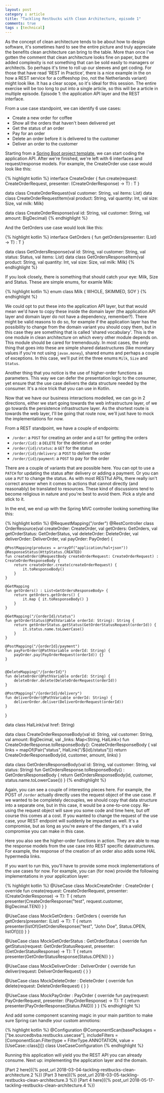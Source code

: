 ```yaml
---
layout: post
category : article
title: "Tackling Restbucks with Clean Architecture, episode 1"
comments: true
tags : [technical]
---
```


As the concept of clean architecture tends to be about how to design software, it's sometimes hard to see the entire picture and truly appreciate the benefits clean architecture can bring to the table. More than once I've gotten the comment that clean architecture looks fine on paper, but the added complexity is not something that can be sold easily to managers or architects. So perhaps it's time to roll up our sleeves and get coding. For those that have read 'REST in Practice', there is a nice example in the on how a REST service for a coffeeshop (no, not the Netherlands variant) might look like. It has a clear scope, so it's ideal for this session. The entire exercise will be too long to put into a single article, so this will be a article in multiple episode. Episode 1: the application API layer and the REST interface.

From a use case standpoint, we can identify 6 use cases:

* Create a new order for coffee
* Show all the orders that haven't been delivered yet
* Get the status of an order
* Pay for an order
* Delete an order before it is delivered to the customer 
* Deliver an order to the customer

Starting from a [Spring Boot project template](https://github.com/cleanarchitecturebe/spring-boot-kotlin-template), we can start coding the application API. After we're finished, we're left with 6 interfaces and request/response models. For example, the CreateOrder use case would look like this:

{% highlight kotlin %}
interface CreateOrder {
    fun <T> create(request: CreateOrderRequest, presenter: (CreateOrderResponse) -> T) : T
}

data class CreateOrderRequest(val customer: String, val items: List<CreateOrderRequestItem>)
data class CreateOrderRequestItem(val product: String, val quantity: Int, val size: Size, val milk: Milk)

data class CreateOrderResponse(val id: String, val customer: String, val amount: BigDecimal)
{% endhighlight %}

And the GetOrders use case would look like this:

{% highlight kotlin %}
interface GetOrders {
    fun <T> getOrders(presenter: (List<GetOrdersResponse>) -> T) : T
}

data class GetOrdersResponse(val id: String,
                             val customer: String,
                             val status: Status,
                             val items: List<GetOrdersResponseItem>)
data class GetOrdersResponseItem(val product: String,
                                 val quantity: Int,
                                 val size: Size,
                                 val milk: Milk)
{% endhighlight %}

If you look closely, there is something that should catch your eye: Milk, Size and Status. These are simple enums, for examle Milk:

{% highlight kotlin %}
enum class Milk {
    WHOLE,
    SKIMMED,
    SOY
}
{% endhighlight %}

We could opt to put these into the application API layer, but that would mean we'd have to copy these inside the domain layer (the application API layer and domain layer do not have a dependency, remember?). There might be valid reasons to do so, for example if the application layer has the possibility to change from the domain variant you should copy them, but in this case they are something that is called 'shared vocabulary'. This is the one module in clean architecture on which every other module depends on. This module should be cared for tremendously. In most cases, the only thing that goes into these are simple shared datastructures (like monetary values if you're not using `javax.money`), shared enums and perhaps a couple of exceptions. In this case, we'll put int the three enums `Milk`, `Size` and `Status`. 

Another thing that you notice is the use of higher-order functions as parameters. This way we can defer the presentation logic to the consumer, yet ensure that the use case delivers the data structure needed by the consumer. It's a nice trick that you can use in Kotlin.

Now that we have our business interactions modelled, we can go in 2 directions, either we start going towards the web infrastructure layer, of we go towards the persistence infrastructure layer. As the shortest route is towards the web layer, I'll be going that route now, we'll just have to mock the implementations for now.

From a REST standpoint, we have a couple of endpoints:

- `/order`: a `POST` for creating an order and a `GET` for getting the orders
- `/order/{id}`: a `DELETE` for the deletion of an order
- `/order/{id}/status`: a `GET` for the status
- `/order/{id}/delivery`: a `POST` to deliver the order
- `/order/{id}/payment`: a `POST` to pay for the order

There are a couple of variants that are possible here. You can opt to use a `PATCH` for updating the status after delivery or adding a payment. Or you can use a `PUT` to change the status. As with most RESTful APIs, there really isn't correct answer when it comes to actions that cannot directly (and reasonably) be translated to resources. These kind of discussions tend to become religious in nature and you're best to avoid them. Pick a style and stick to it.

In the end, we end up with the Spring MVC controller looking something like this:

{% highlight kotlin %}
@RequestMapping("/order")
@RestController
class OrderResource(val createOrder: CreateOrder,
                    val getOrders: GetOrders,
                    val getOrderStatus: GetOrderStatus,
                    val deleteOrder: DeleteOrder,
                    val deliverOrder: DeliverOrder,
                    val payOrder: PayOrder) {

    @PostMapping(produces = arrayOf("application/hal+json"))
    @ResponseStatus(HttpStatus.CREATED)
    fun createOrder(@RequestBody createOrderRequest: CreateOrderRequest) : CreateOrderResponseBody {
        return createOrder.create(createOrderRequest) {
            it.toResponseBody()
        }
    }

    @GetMapping
    fun getOrders() : List<GetOrdersResponseBody> {
        return getOrders.getOrders() {
            it.map { it.toResponseBody() }
        }
    }

    @GetMapping("/{orderId}/status")
    fun getOrderStatus(@PathVariable orderId: String): String {
        return getOrderStatus.getStatus(GetOrderStatusRequest(orderId)) {
            it.status.name.toLowerCase()
        }
    }

    @PostMapping("/{orderId}/payment")
    fun payForOrder(@PathVariable orderId: String) {
        payOrder.pay(PayOrderRequest(orderId)) {}
    }


    @DeleteMapping("/{orderId}")
    fun deleteOrder(@PathVariable orderId: String) {
        deleteOrder.delete(DeleteOrderRequest(orderId))
    }

    @PostMapping("/{orderId}/delivery")
    fun deliverOrder(@PathVariable orderId: String) {
        deliverOrder.deliver(DeliverOrderRequest(orderId))
    }
}

data class HalLink(val href: String)

data class CreateOrderResponseBody(val id: String, val customer: String, val amount: BigDecimal, val _links: Map<String, HalLink>)
fun CreateOrderResponse.toResponseBody(): CreateOrderResponseBody {
    val links = mapOf(Pair("status", HalLink("/${id}/status")))
    return CreateOrderResponseBody(id, customer, amount, links)
}

data class GetOrdersResponseBody(val id: String, val customer: String, val status: String)
fun GetOrdersResponse.toResponseBody() : GetOrdersResponseBody {
    return GetOrdersResponseBody(id, customer, status.name.toLowerCase())
}
{% endhighlight %}

Again, you can see a couple of interesting pieces here. For example, the POST of `/order` actually directly uses the request object of the use case. If we wanted to be completely decouples, we should copy that data structure into a separate one, but in this case, it would be a one-to-one copy. Re-using the request object will save you some code and time here, but off course this comes at a cost. If you wanted to change the request of the use case, your REST endpoint will suddenly be impacted as well. It's a compromise, but as long as you're aware of the dangers, it's a valid compromise you can make in this case.

Here you also see the higher-order functions in action. They are able to map the response models from the use case into REST specific datastructures. For example, the response of the creation of an order also adds some HAL hypermedia links. 

If you want to run this, you'll have to provide some mock implementations of the use cases for now. For example, you can (for now) provide the following implementations in your application layer:

{% highlight kotlin %}
@UseCase
class MockCreateOrder : CreateOrder {
    override fun <T> create(request: CreateOrderRequest, presenter: (CreateOrderResponse) -> T): T {
        return presenter(CreateOrderResponse("test", request.customer, BigDecimal.TEN))
    }
}

@UseCase
class MockGetOrders : GetOrders {
    override fun <T> getOrders(presenter: (List<GetOrdersResponse>) -> T): T {
        return presenter(listOf(GetOrdersResponse("test", "John Doe", Status.OPEN, listOf())))
    }
}

@UseCase
class MockGetOrderStatus : GetOrderStatus {
    override fun <T> getStatus(request: GetOrderStatusRequest, presenter: (GetOrderStatusResponse) -> T): T {
        return presenter(GetOrderStatusResponse(Status.OPEN))
    }
}

@UseCase
class MockDeliverOrder : DeliverOrder {
    override fun deliver(request: DeliverOrderRequest) {
    }
}

@UseCase
class MockDeleteOrder : DeleteOrder {
    override fun delete(request: DeleteOrderRequest) {
    }
}

@UseCase
class MockPayOrder : PayOrder {
    override fun <T> pay(request: PayOrderRequest, presenter: (PayOrderResponse) -> T): T {
        return presenter(PayOrderResponse(Status.PAID))
    }
}
{% endhighlight %}

And add some component scanning magic in your main partition to make sure Spring can handle your custom annotions:

{% highlight kotlin %}
@Configuration
@ComponentScan(basePackages = ["be.sourcedbvba.restbucks.usecase"],
        includeFilters = [ComponentScan.Filter(type = FilterType.ANNOTATION,
        value = [UseCase::class])])
class UseCaseConfiguration
{% endhighlight %}

Running this application will yield you the REST API you can already consume. Next up: implementing the application layer and the domain.

[Part 2 here]({% post_url 2018-03-04-tackling-restbucks-clean-architecture.2 %})
[Part 3 here]({% post_url 2018-03-05-tackling-restbucks-clean-architecture.3 %})
[Part 4 here]({% post_url 2018-05-17-tackling-restbucks-clean-architecture.4 %})